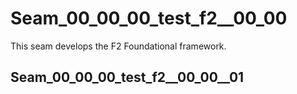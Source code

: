 # Seam_00_00_00_test_f2__00_00

This seam develops the F2 Foundational framework.

## Seam_00_00_00_test_f2__00_00__01

